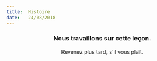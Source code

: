 ```yaml
---
title:  Histoire
date:   24/08/2018
---
```


### <center>Nous travaillons sur cette leçon.</center>
<center>Revenez plus tard, s'il vous plaît.</center>